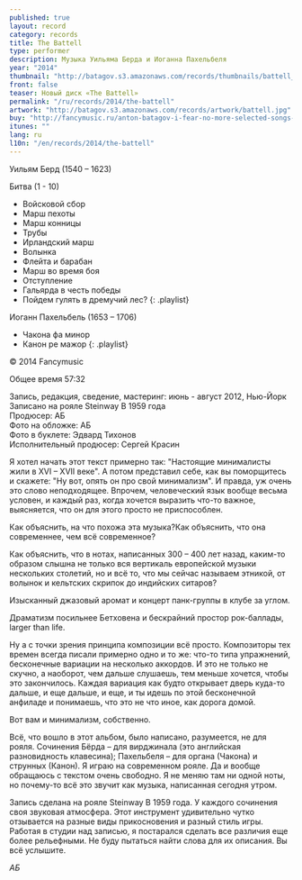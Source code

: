 ```yaml
---
published: true
layout: record
category: records
title: The Battell
type: performer
description: Музыка Уильяма Берда и Иоганна Пахельбеля
year: "2014"
thumbnail: "http://batagov.s3.amazonaws.com/records/thumbnails/battell_thumb.jpg"
front: false
teaser: Новый диск «The Battell»
permalink: "/ru/records/2014/the-battell"
artwork: "http://batagov.s3.amazonaws.com/records/artwork/battell.jpg"
buy: "http://fancymusic.ru/anton-batagov-i-fear-no-more-selected-songs-and-meditations-of-john-donne"
itunes: ""
lang: ru
l10n: "/en/records/2014/the-battell"
---
```



Уильям Берд (1540 – 1623) 

Битва (1 - 10)   

- Войсковой сбор
- Марш пехоты
- Марш конницы
- Трубы
- Ирландский марш
- Волынка
- Флейта и барабан
- Марш во время боя
- Отступление
- Гальярда в честь победы
- Пойдем гулять в дремучий лес? 
{: .playlist}

Иоганн Пахельбель (1653 – 1706)   

- Чакона фа минор
- Канон ре мажор
{: .playlist}

© 2014 Fancymusic

Общее время 57:32  

Запись, редакция, сведение, мастеринг: июнь - август 2012, Нью-Йорк  
Записано на рояле Steinway B 1959 года  
Продюсер: АБ  
Фото на обложке: АБ  
Фото в буклете: Эдвард Тихонов  
Исполнительный продюсер: Сергей Красин  

Я хотел начать этот текст примерно так: "Настоящие минималисты жили в XVI – XVII веке". А потом представил себе, как вы поморщитесь и скажете: "Ну вот, опять он про свой минимализм". И правда, уж очень это слово неподходящее. Впрочем, человеческий язык вообще весьма условен, и каждый раз, когда хочется выразить что-то важное, выясняется, что он для этого просто не приспособлен.  

Как объяснить, на что похожа эта музыка?Как объяснить, что она современнее, чем всё современное?  

Как объяснить, что в нотах, написанных 300 – 400 лет назад, каким-то образом слышна не только вся вертикаль европейской музыки нескольких столетий, но и всё то, что мы сейчас называем этникой, от волынок и кельтских скрипок до индийских ситаров?  

Изысканный джазовый аромат и концерт панк-группы в клубе за углом.  

Драматизм посильнее Бетховена и бескрайний простор рок-баллады, larger than life.  

Ну а с точки зрения принципа композиции всё просто. Композиторы тех времен всегда писали примерно одно и то же: что-то типа упражнений, бесконечные вариации на несколько аккордов. И это не только не скучно, а наоборот, чем дальше слушаешь, тем меньше хочется, чтобы это закончилось. Каждая вариация как будто открывает дверь куда-то дальше, и еще дальше, и еще, и ты идешь по этой бесконечной анфиладе и понимаешь, что это не что иное, как дорога домой.  

Вот вам и минимализм, собственно.  

Всё, что вошло в этот альбом, было написано, разумеется, не для рояля. Сочинения Бёрда – для вирджинала (это английская разновидность клавесина); Пахельбеля – для органа (Чакона) и струнных (Канон). Я играю на современном рояле. Да и вообще обращаюсь с текстом очень свободно. Я не меняю там ни одной ноты, но почему-то всё это звучит как музыка, написанная сегодня утром.  

Запись сделана на рояле Steinway B 1959 года. У каждого сочинения своя звуковая атмосфера. Этот инструмент удивительно чутко отзывается на разные виды прикосновения и разный стиль игры. Работая в студии над записью, я постарался сделать все различия еще более рельефными. Не буду пытаться найти слова для их описания. Вы всё услышите.  

_АБ_
